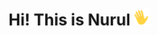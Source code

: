 # Hi! This is Nurul <img src="https://github.com/nurulhassan/chatappnode/blob/master/uploads/waving.gif" width="30" height="30" />

